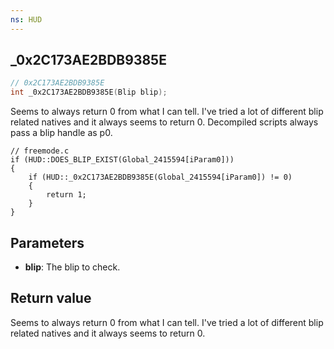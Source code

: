 ```yaml
---
ns: HUD
---
```

## _0x2C173AE2BDB9385E

```c
// 0x2C173AE2BDB9385E
int _0x2C173AE2BDB9385E(Blip blip);
```

Seems to always return 0 from what I can tell. I've tried a lot of different blip related natives and it always seems to return 0.
Decompiled scripts always pass a blip handle as p0.


```
// freemode.c
if (HUD::DOES_BLIP_EXIST(Global_2415594[iParam0]))
{
    if (HUD::_0x2C173AE2BDB9385E(Global_2415594[iParam0]) != 0)
    {
        return 1;
    }
}
```

## Parameters
* **blip**: The blip to check.

## Return value
Seems to always return 0 from what I can tell. I've tried a lot of different blip related natives and it always seems to return 0.
